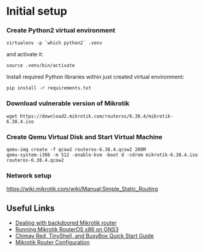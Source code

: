 Initial setup
=============

### Create Python2 virtual environment

    virtualenv -p `which python2` .venv


and activate it:

    source .venv/bin/activate


Install required Python libraries within just created virtual environment:

    pip install -r requirements.txt


### Download vulnerable version of Mikrotik

    wget https://download2.mikrotik.com/routeros/6.38.4/mikrotik-6.38.4.iso



### Create Qemu Virtual Disk and Start Virtual Machine


    qemu-img create -f qcow2 routeros-6.38.4.qcow2 200M
    qemu-system-i386 -m 512 -enable-kvm -boot d -cdrom mikrotik-6.38.4.iso routeros-6.38.4.qcow2


### Network setup

https://wiki.mikrotik.com/wiki/Manual:Simple_Static_Routing


## Useful Links

- [Dealing with backdoored Mikrotik router](http://www.r00t.cz/Misc/MikrotikBackdoor)
- [Running Mikrotik RouterOS x86 on GNS3](http://brezular.com/2014/07/09/running-mikrotik-routeros-x86-on-gns3/)
- [Chimay Red, TinyShell, and BusyBox Quick Start Guide](https://wikileaks.org/ciav7p1/cms/page_16384604.html)
- [Mikrotik Router Configuration](http://mikrotikroutersetup.blogspot.cz/p/mikrotik-router-basic-configuration_29.html)

